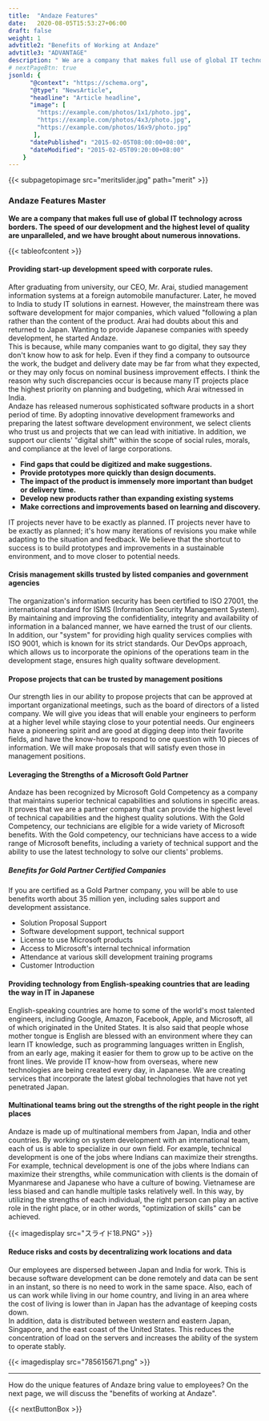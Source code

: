 ```yaml
---
title:  "Andaze Features"
date:   2020-08-05T15:53:27+06:00
draft: false
weight: 1
advtitle2: "Benefits of Working at Andaze"
advtitle3: "ADVANTAGE"
description: " We are a company that makes full use of global IT technology across borders. The speed of our development and the highest level of quality are unparalleled, and we have brought about numerous innovations."
# nextPageBtn: true
jsonld: {
      "@context": "https://schema.org",
      "@type": "NewsArticle",
      "headline": "Article headline",
      "image": [
        "https://example.com/photos/1x1/photo.jpg",
        "https://example.com/photos/4x3/photo.jpg",
        "https://example.com/photos/16x9/photo.jpg"
       ],
      "datePublished": "2015-02-05T08:00:00+08:00",
      "dateModified": "2015-02-05T09:20:00+08:00"
    }
---
```


{{< subpagetopimage src="meritslider.jpg" path="merit" >}}

### Andaze Features Master

**We are a company that makes full use of global IT technology across borders. The speed of our development and the highest level of quality are unparalleled, and we have brought about numerous innovations.** 

{{< tableofcontent >}}

#### Providing start-up development speed with corporate rules.

After graduating from university, our CEO, Mr. Arai, studied management information systems at a foreign automobile manufacturer. Later, he moved to India to study IT solutions in earnest. However, the mainstream there was software development for major companies, which valued "following a plan rather than the content of the product. Arai had doubts about this and returned to Japan. Wanting to provide Japanese companies with speedy development, he started Andaze.  
This is because, while many companies want to go digital, they say they don't know how to ask for help. Even if they find a company to outsource the work, the budget and delivery date may be far from what they expected, or they may only focus on nominal business improvement effects. I think the reason why such discrepancies occur is because many IT projects place the highest priority on planning and budgeting, which Arai witnessed in India.  
Andaze has released numerous sophisticated software products in a short period of time. By adopting innovative development frameworks and preparing the latest software development environment, we select clients who trust us and projects that we can lead with initiative. In addition, we support our clients' "digital shift" within the scope of social rules, morals, and compliance at the level of large corporations.

- **Find gaps that could be digitized and make suggestions.**
- **Provide prototypes more quickly than design documents.**
- **The impact of the product is immensely more important than budget or delivery time.**
- **Develop new products rather than expanding existing systems**
- **Make corrections and improvements based on learning and discovery.**

IT projects never have to be exactly as planned. IT projects never have to be exactly as planned; it's how many iterations of revisions you make while adapting to the situation and feedback. We believe that the shortcut to success is to build prototypes and improvements in a sustainable environment, and to move closer to potential needs.

#### Crisis management skills trusted by listed companies and government agencies
The organization's information security has been certified to ISO 27001, the international standard for ISMS (Information Security Management System). By maintaining and improving the confidentiality, integrity and availability of information in a balanced manner, we have earned the trust of our clients.  
In addition, our "system" for providing high quality services complies with ISO 9001, which is known for its strict standards. Our DevOps approach, which allows us to incorporate the opinions of the operations team in the development stage, ensures high quality software development.

#### Propose projects that can be trusted by management positions
Our strength lies in our ability to propose projects that can be approved at important organizational meetings, such as the board of directors of a listed company. We will give you ideas that will enable your engineers to perform at a higher level while staying close to your potential needs. Our engineers have a pioneering spirit and are good at digging deep into their favorite fields, and have the know-how to respond to one question with 10 pieces of information. We will make proposals that will satisfy even those in management positions.

#### Leveraging the Strengths of a Microsoft Gold Partner
Andaze has been recognized by Microsoft Gold Competency as a company that maintains superior technical capabilities and solutions in specific areas. It proves that we are a partner company that can provide the highest level of technical capabilities and the highest quality solutions. With the Gold Competency, our technicians are eligible for a wide variety of Microsoft benefits. With the Gold competency, our technicians have access to a wide range of Microsoft benefits, including a variety of technical support and the ability to use the latest technology to solve our clients' problems.

##### Benefits for Gold Partner Certified Companies

If you are certified as a Gold Partner company, you will be able to use benefits worth about 35 million yen, including sales support and development assistance.

- Solution Proposal Support
- Software development support, technical support
- License to use Microsoft products
- Access to Microsoft's internal technical information
- Attendance at various skill development training programs
- Customer Introduction

#### Providing technology from English-speaking countries that are leading the way in IT in Japanese

English-speaking countries are home to some of the world's most talented engineers, including Google, Amazon, Facebook, Apple, and Microsoft, all of which originated in the United States. It is also said that people whose mother tongue is English are blessed with an environment where they can learn IT knowledge, such as programming languages written in English, from an early age, making it easier for them to grow up to be active on the front lines. We provide IT know-how from overseas, where new technologies are being created every day, in Japanese. We are creating services that incorporate the latest global technologies that have not yet penetrated Japan.

#### Multinational teams bring out the strengths of the right people in the right places

Andaze is made up of multinational members from Japan, India and other countries. By working on system development with an international team, each of us is able to specialize in our own field. For example, technical development is one of the jobs where Indians can maximize their strengths. For example, technical development is one of the jobs where Indians can maximize their strengths, while communication with clients is the domain of Myanmarese and Japanese who have a culture of bowing. Vietnamese are less biased and can handle multiple tasks relatively well. In this way, by utilizing the strengths of each individual, the right person can play an active role in the right place, or in other words, "optimization of skills" can be achieved.

{{< imagedisplay  src="スライド18.PNG"  >}}

#### Reduce risks and costs by decentralizing work locations and data
Our employees are dispersed between Japan and India for work. This is because software development can be done remotely and data can be sent in an instant, so there is no need to work in the same space. Also, each of us can work while living in our home country, and living in an area where the cost of living is lower than in Japan has the advantage of keeping costs down.  
In addition, data is distributed between western and eastern Japan, Singapore, and the east coast of the United States. This reduces the concentration of load on the servers and increases the ability of the system to operate stably.

{{< imagedisplay  src="785615671.png"  >}}
 
---

How do the unique features of Andaze bring value to employees? On the next page, we will discuss the "benefits of working at Andaze".

{{< nextButtonBox >}}
